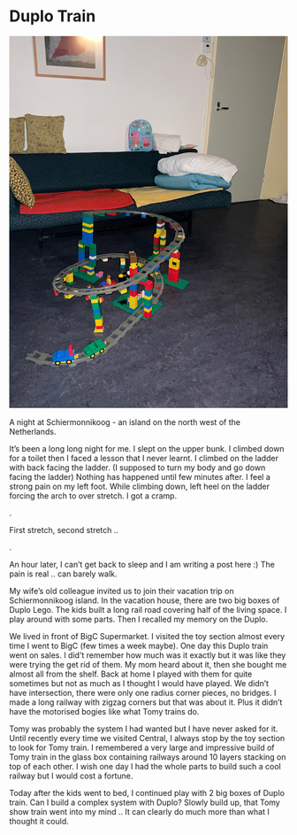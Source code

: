 # Duplo Train

![](/image/duplo-train.jpeg)

A night at Schiermonnikoog - an island on the north west of the Netherlands.

It’s been a long long night for me. I slept on the upper bunk. I climbed down for a toilet then I faced a lesson that I never learnt. I climbed on the ladder with back facing the ladder. (I supposed to turn my body and go down facing the ladder) Nothing has happened until few minutes after. I feel a strong pain on my left foot. While climbing down, left heel on the ladder forcing the arch to over stretch. I got a cramp.

.

First stretch, second stretch .. 

.

An hour later, I can’t get back to sleep and I am writing a post here :)
The pain is real .. can barely walk.

My wife’s old colleague invited us to join their vacation trip on Schiermonnikoog island. In the vacation house, there are two big boxes of Duplo Lego. The kids built a long rail road covering half of the living space. I play around with some parts. Then I recalled my memory on the Duplo.

We lived in front of BigC Supermarket. I visited the toy section almost every time I went to BigC (few times a week maybe). One day this Duplo train went on sales. I did’t remember how much was it exactly but it was like they were trying the get rid of them. My mom heard about it, then she bought me almost all from the shelf. Back at home I played with them for quite sometimes but not as much as I thought I would have played. We didn’t have intersection, there were only one radius corner pieces, no bridges. I made a long railway with zigzag corners but that was about it. Plus it didn’t have the motorised bogies like what Tomy trains do.

Tomy was probably the system I had wanted but I have never asked for it. Until recently every time we visited Central, I always stop by the toy section to look for Tomy train. I remembered a very large and impressive build of Tomy train in the glass box containing railways around 10 layers stacking on top of each other. I wish one day I had the whole parts to build such a cool railway but I would cost a fortune.

Today after the kids went to bed, I continued play with 2 big boxes of Duplo train. Can I build a complex system with Duplo? Slowly build up, that Tomy show train went into my mind .. It can clearly do much more than what I thought it could.